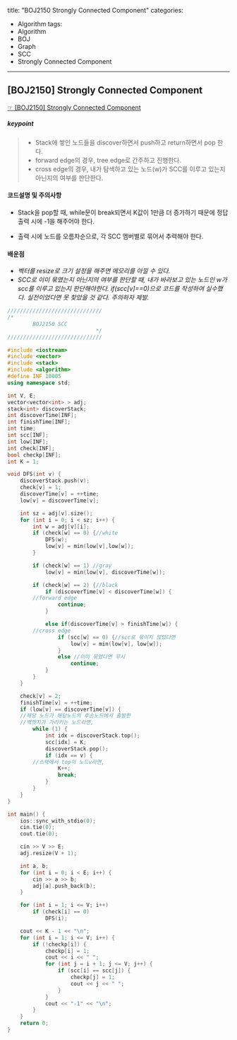 title: "BOJ2150 Strongly Connected Component"
categories:
  - Algorithm
tags:
  - Algorithm
  - BOJ
  - Graph
  - SCC
  - Strongly Connected Component
---

## [BOJ2150] Strongly Connected Component
 [☞ [BOJ2150] Strongly Connected Component](https://www.acmicpc.net/problem/2150)

##### keypoint
>* Stack에 쌓인 노드들을 discover하면서 push하고 return하면서 pop 한다.
> * forward edge의 경우, tree edge로 간주하고 진행한다.
> * cross edge의 경우, 내가 탐색하고 있는 노드(w)가 SCC를 이루고 있는지 아닌지의 여부를 판단한다.

#### 코드설명 및 주의사항
* Stack을 pop할 때, while문이 break되면서 K값이 1만큼 더 증가하기 때문에 정답 출력 시에 -1을 해주어야 한다.

* 출력 시에 노드를 오름차순으로, 각 SCC 멤버별로 묶어서 추력해야 한다.



#### 배운점
* *벡터를 resize로 크기 설정을 해주면 메모리를 아낄 수 있다.*
* *SCC로 이미 묶였는지 아닌지의 여부를 판단할 때, 내가 바라보고 있는 노드인 w가 scc를 이루고 있는지 판단해야한다.
if(scc[v]==0)으로 코드를 작성하여 실수했다.
실전이었다면 못 찾았을 것 같다. 주의하자 제발.*


```cpp
//////////////////////////////
/*
        BOJ2150 SCC
                            */
//////////////////////////////

#include <iostream>
#include <vector>
#include <stack>
#include <algorithm>
#define INF 10005
using namespace std;

int V, E;
vector<vector<int> > adj;
stack<int> discoverStack;
int discoverTime[INF];
int finishTime[INF];
int time;
int scc[INF];
int low[INF];
int check[INF];
bool checkp[INF];
int K = 1;

void DFS(int v) {
	discoverStack.push(v);
	check[v] = 1;
	discoverTime[v] = ++time;
	low[v] = discoverTime[v];

	int sz = adj[v].size();
	for (int i = 0; i < sz; i++) {
		int w = adj[v][i];
		if (check[w] == 0) {//white
			DFS(w);
			low[v] = min(low[v],low[w]);
		}

		if (check[w] == 1) //gray
			low[v] = min(low[v], discoverTime[w]);

		if (check[w] == 2) {//black
			if (discoverTime[v] < discoverTime[w]) {
        //forward edge
				continue;
			}

			else if(discoverTime[v] > finishTime[w]) {
        //cross edge
				if (scc[w] == 0) {//scc로 묶이지 않았다면
					low[v] = min(low[v], low[w]);
				}
				else //이미 묶였다면 무시
					continue;
			}
		}
	}

	check[v] = 2;
	finishTime[v] = ++time;
	if (low[v] == discoverTime[v]) {
    //해당 노드가 해당노드의 후손노드에서 출발한
    //백엣지가 가리키는 노드라면,
		while (1) {
			int idx = discoverStack.top();
			scc[idx] = K;
			discoverStack.pop();
			if (idx == v) {
        //스택에서 top이 노드v라면,
				K++;
				break;
			}
		}
	}
}

int main() {
	ios::sync_with_stdio(0);
	cin.tie(0);
	cout.tie(0);

	cin >> V >> E;
	adj.resize(V + 1);

	int a, b;
	for (int i = 0; i < E; i++) {
		cin >> a >> b;
		adj[a].push_back(b);
	}

	for (int i = 1; i <= V; i++)
		if (check[i] == 0)
			DFS(i);

	cout << K - 1 << "\n";
	for (int i = 1; i <= V; i++) {
		if (!checkp[i]) {
			checkp[i] = 1;
			cout << i << " ";
			for (int j = i + 1; j <= V; j++) {
				if (scc[i] == scc[j]) {
					checkp[j] = 1;
					cout << j << " ";
				}
			}
			cout << "-1" << "\n";
		}
	}
	return 0;
}
```
